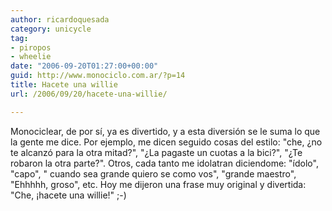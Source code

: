 ```yaml
---
author: ricardoquesada
category: unicycle
tag:
- piropos
- wheelie
date: "2006-09-20T01:27:00+00:00"
guid: http://www.monociclo.com.ar/?p=14
title: Hacete una willie
url: /2006/09/20/hacete-una-willie/

---
```


Monociclear, de por sí, ya es divertido, y a esta diversión se le suma lo que la
gente me dice. Por ejemplo, me dicen seguido cosas del estilo: "che, ¿no te
alcanzó para la otra mitad?", "¿La pagaste un cuotas a la bici?", "¿Te robaron
la otra parte?". Otros, cada tanto me idolatran diciendome: "ídolo", "capo", "
cuando sea grande quiero se como vos", "grande maestro", "Ehhhhh, groso", etc.
Hoy me dijeron una frase muy original y divertida:  
"Che, ¡hacete una willie!" ;-)  
